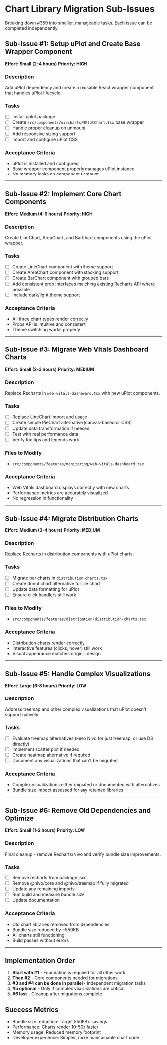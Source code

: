 # Chart Library Migration Sub-Issues

Breaking down #359 into smaller, manageable tasks. Each issue can be completed independently.

## Sub-Issue #1: Setup uPlot and Create Base Wrapper Component
**Effort: Small (2-4 hours)**
**Priority: HIGH**

### Description
Add uPlot dependency and create a reusable React wrapper component that handles uPlot lifecycle.

### Tasks
- [ ] Install uplot package
- [ ] Create `src/components/ui/charts/UPlotChart.tsx` base wrapper
- [ ] Handle proper cleanup on unmount
- [ ] Add responsive sizing support
- [ ] Import and configure uPlot CSS

### Acceptance Criteria
- uPlot is installed and configured
- Base wrapper component properly manages uPlot instance
- No memory leaks on component unmount

---

## Sub-Issue #2: Implement Core Chart Components
**Effort: Medium (4-6 hours)**
**Priority: HIGH**

### Description
Create LineChart, AreaChart, and BarChart components using the uPlot wrapper.

### Tasks
- [ ] Create LineChart component with theme support
- [ ] Create AreaChart component with stacking support
- [ ] Create BarChart component with grouped bars
- [ ] Add consistent prop interfaces matching existing Recharts API where possible
- [ ] Include dark/light theme support

### Acceptance Criteria
- All three chart types render correctly
- Props API is intuitive and consistent
- Theme switching works properly

---

## Sub-Issue #3: Migrate Web Vitals Dashboard Charts
**Effort: Small (2-3 hours)**
**Priority: MEDIUM**

### Description
Replace Recharts in `web-vitals-dashboard.tsx` with new uPlot components.

### Tasks
- [ ] Replace LineChart import and usage
- [ ] Create simple PieChart alternative (canvas-based or CSS)
- [ ] Update data transformation if needed
- [ ] Test with real performance data
- [ ] Verify tooltips and legends work

### Files to Modify
- `src/components/features/monitoring/web-vitals-dashboard.tsx`

### Acceptance Criteria
- Web Vitals dashboard displays correctly with new charts
- Performance metrics are accurately visualized
- No regression in functionality

---

## Sub-Issue #4: Migrate Distribution Charts
**Effort: Medium (3-4 hours)**
**Priority: MEDIUM**

### Description
Replace Recharts in distribution components with uPlot charts.

### Tasks
- [ ] Migrate bar charts in `distribution-charts.tsx`
- [ ] Create donut chart alternative for pie chart
- [ ] Update data formatting for uPlot
- [ ] Ensure click handlers still work

### Files to Modify
- `src/components/features/distribution/distribution-charts.tsx`

### Acceptance Criteria
- Distribution charts render correctly
- Interactive features (clicks, hover) still work
- Visual appearance matches original design

---

## Sub-Issue #5: Handle Complex Visualizations
**Effort: Large (6-8 hours)**
**Priority: LOW**

### Description
Address treemap and other complex visualizations that uPlot doesn't support natively.

### Tasks
- [ ] Evaluate treemap alternatives (keep Nivo for just treemap, or use D3 directly)
- [ ] Implement scatter plot if needed
- [ ] Create heatmap alternative if required
- [ ] Document any visualizations that can't be migrated

### Acceptance Criteria
- Complex visualizations either migrated or documented with alternatives
- Bundle size impact assessed for any retained libraries

---

## Sub-Issue #6: Remove Old Dependencies and Optimize
**Effort: Small (1-2 hours)**
**Priority: LOW**

### Description
Final cleanup - remove Recharts/Nivo and verify bundle size improvements.

### Tasks
- [ ] Remove recharts from package.json
- [ ] Remove @nivo/core and @nivo/treemap if fully migrated
- [ ] Update any remaining imports
- [ ] Run build and measure bundle size
- [ ] Update documentation

### Acceptance Criteria
- Old chart libraries removed from dependencies
- Bundle size reduced by ~550KB
- All charts still functioning
- Build passes without errors

---

## Implementation Order
1. **Start with #1** - Foundation is required for all other work
2. **Then #2** - Core components needed for migrations
3. **#3 and #4 can be done in parallel** - Independent migration tasks
4. **#5 optional** - Only if complex visualizations are critical
5. **#6 last** - Cleanup after migrations complete

## Success Metrics
- Bundle size reduction: Target 550KB+ savings
- Performance: Charts render 10-50x faster
- Memory usage: Reduced memory footprint
- Developer experience: Simpler, more maintainable chart code